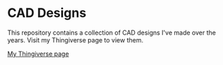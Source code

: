 # CAD Designs

This repository contains a collection of CAD designs I've made over the years. Visit my Thingiverse page to view them.

[My Thingiverse page](https://www.thingiverse.com/aperculum/designs)
